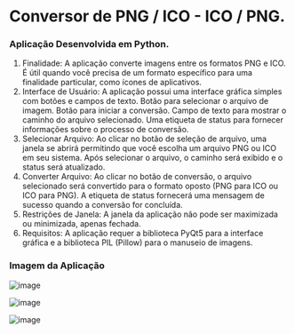 # Conversor de PNG / ICO - ICO / PNG.

### Aplicação Desenvolvida em Python.


1. Finalidade:
A aplicação converte imagens entre os formatos PNG e ICO. É útil quando você precisa de um formato específico para uma finalidade particular, como ícones de aplicativos.
2. Interface de Usuário:
A aplicação possui uma interface gráfica simples com botões e campos de texto.
Botão para selecionar o arquivo de imagem.
Botão para iniciar a conversão.
Campo de texto para mostrar o caminho do arquivo selecionado.
Uma etiqueta de status para fornecer informações sobre o processo de conversão.
3. Selecionar Arquivo:
Ao clicar no botão de seleção de arquivo, uma janela se abrirá permitindo que você escolha um arquivo PNG ou ICO em seu sistema.
Após selecionar o arquivo, o caminho será exibido e o status será atualizado.
4. Converter Arquivo:
Ao clicar no botão de conversão, o arquivo selecionado será convertido para o formato oposto (PNG para ICO ou ICO para PNG).
A etiqueta de status fornecerá uma mensagem de sucesso quando a conversão for concluída.
5. Restrições de Janela:
A janela da aplicação não pode ser maximizada ou minimizada, apenas fechada.
6. Requisitos:
A aplicação requer a biblioteca PyQt5 para a interface gráfica e a biblioteca PIL (Pillow) para o manuseio de imagens.

### Imagem da Aplicação
![image](https://github.com/GiulianoVianna/Conversor-de-PNG-ICO---ICO-PNG/assets/101942554/d07b2edf-6e21-4293-9a69-ac3c5048c34f)

![image](https://github.com/GiulianoVianna/Conversor-de-PNG-ICO---ICO-PNG/assets/101942554/81dd8cbf-4830-4d62-bd7a-254876d7abef)

![image](https://github.com/GiulianoVianna/Conversor-de-PNG-ICO---ICO-PNG/assets/101942554/141723f5-ee14-4493-806b-e9c66cffa0af)


